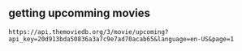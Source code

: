 ## getting upcomming movies
    https://api.themoviedb.org/3/movie/upcoming?api_key=20d913bda50836a3a7c9e7ad70acab65&language=en-US&page=1

